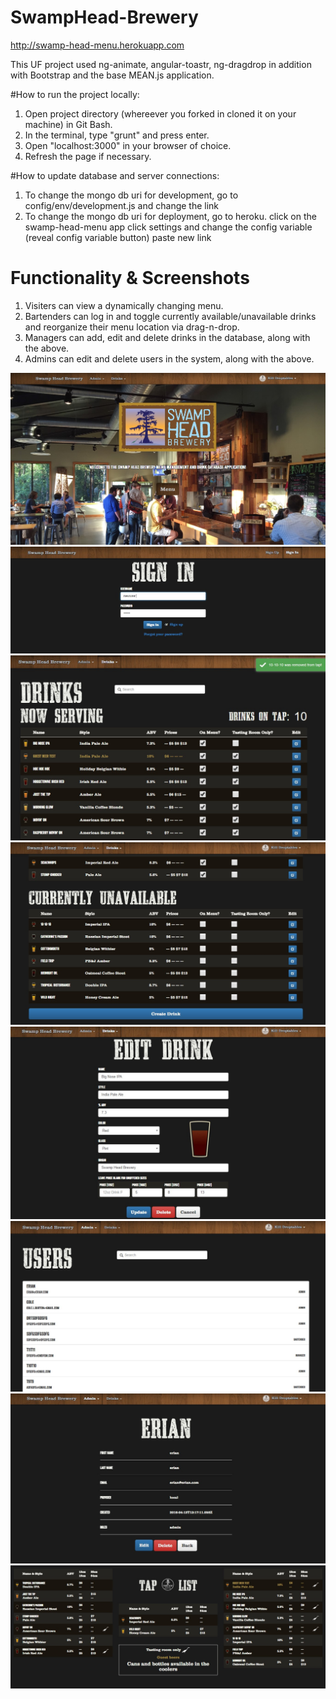 # SwampHead-Brewery

http://swamp-head-menu.herokuapp.com

This UF project used ng-animate, angular-toastr, ng-dragdrop in addition with Bootstrap and the base MEAN.js application.

#How to run the project locally:

1. Open project directory (whereever you forked in cloned it on your machine) in Git Bash.
2. In the terminal, type "grunt" and press enter.
3. Open "localhost:3000" in your browser of choice.
4. Refresh the page if necessary.

#How to update database and server connections:

1. To change the mongo db uri for development, go to config/env/development.js and change the link
2. To change the mongo db uri for deployment, go to heroku.
	click on the swamp-head-menu app
	click settings and change the config variable (reveal config variable button)
	paste new link

# Functionality & Screenshots
1. Visiters can view a dynamically changing menu.
2. Bartenders can log in and toggle currently available/unavailable drinks and reorganize their menu location via drag-n-drop.
3. Managers can add, edit and delete drinks in the database, along with the above.
4. Admins can edit and delete users in the system, along with the above.

![Alt text](/dep-screenshots/landing-pg.jpg?raw=true "Landing Page")
![Alt text](/dep-screenshots/sign-in.jpg?raw=true "Sign In")
![Alt text](/dep-screenshots/list-drinks-pg.jpg?raw=true "List Drinks 1")
![Alt text](/dep-screenshots/list-drinks-pg2.jpg?raw=true "List Drinks 2")
![Alt text](/dep-screenshots/edit-drinks-pg.jpg?raw=true "Edit Drinks")
![Alt text](/dep-screenshots/list-users-pg.jpg?raw=true "List Users")
![Alt text](/dep-screenshots/edit-users-pg.jpg?raw=true "Edit Users")
![Alt text](/dep-screenshots/menu-pg.jpg?raw=true "Menu")
